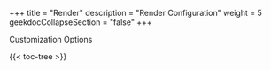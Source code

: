 +++
title = "Render"
description = "Render Configuration"
weight = 5
geekdocCollapseSection = "false"
+++

Customization Options

{{< toc-tree >}}
